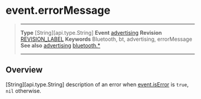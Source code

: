 # event.errorMessage

> --------------------- ------------------------------------------------------------------------------------------
> __Type__              [String][api.type.String]
> __Event__             [advertising](/plugin.bluetooth.event.advertising.md)
> __Revision__          [REVISION_LABEL](REVISION_URL)
> __Keywords__          Bluetooth, bt, advertising, errorMessage
> __See also__          [advertising](/plugin.bluetooth.event.advertising.md)
>						[bluetooth.*](/plugin.bluetooth.md)
> --------------------- ------------------------------------------------------------------------------------------

## Overview

[String][api.type.String] description of an error when [event.isError](/plugin.bluetooth.event.advertising.isError.md) is `true`, `nil` otherwise.